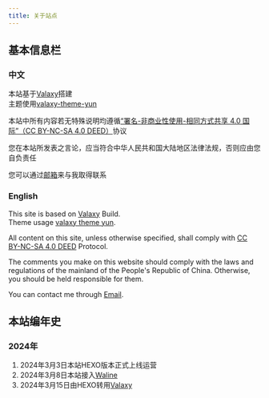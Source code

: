 ```yaml
---
title: 关于站点
---
```


## 基本信息栏  
  
### 中文  
本站基于[Valaxy](https://github.com/YunYouJun/valaxy)搭建  
主题使用[valaxy-theme-yun](https://github.com/YunYouJun/valaxy/tree/main/packages/valaxy-theme-yun)  
  
本站中所有内容若无特殊说明均遵循[“署名-非商业性使用-相同方式共享 4.0 国际”（CC BY-NC-SA 4.0 DEED）](https://creativecommons.org/licenses/by-nc-sa/4.0/deed.zh-hans)协议  
  
您在本站所发表之言论，应当符合中华人民共和国大陆地区法律法规，否则应由您自负责任  
  
您可以通过[邮箱](mailto:contact@mail.kfdzcoffee.cn)来与我取得联系  
  
### English  
This site is based on [Valaxy](https://github.com/YunYouJun/valaxy) Build.  
Theme usage [valaxy theme yun](https://github.com/YunYouJun/valaxy/tree/main/packages/valaxy-theme-yun).  
  
All content on this site, unless otherwise specified, shall comply with [CC BY-NC-SA 4.0 DEED]( https://creativecommons.org/licenses/by-nc-sa/4.0/deed.zh-hans) Protocol.  
  
The comments you make on this website should comply with the laws and regulations of the mainland of the People's Republic of China. Otherwise, you should be held responsible for them.  
  
You can contact me through [Email](mailto:contact@mail.kfdzcoffee.cn).  
  
## 本站编年史  
### 2024年  
1. 2024年3月3日本站HEXO版本正式上线运营  
2. 2024年3月8日本站接入[Waline](https://github.com/walinejs/waline)  
3. 2024年3月15日由HEXO转用[Valaxy](https://github.com/YunYouJun/valaxy)  